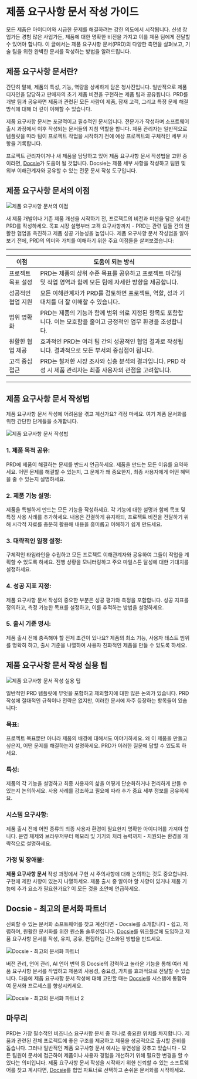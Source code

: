 # 제품 요구사항 문서 작성 가이드

모든 제품은 아이디어와 시급한 문제를 해결하려는 강한 의도에서 시작됩니다. 신생 창업가든 경험 많은 사업가든, 제품에 대한 명확한 비전을 가지고 이를 제품 팀에게 전달할 수 있어야 합니다. 이 글에서는 제품 요구사항 문서(PRD)의 다양한 측면을 살펴보고, 기술 팀을 위한 완벽한 문서를 작성하는 방법을 알려드립니다.

## 제품 요구사항 문서란?

간단히 말해, 제품의 특성, 기능, 역량을 상세하게 담은 청사진입니다. 일반적으로 제품 디자인을 담당하고 판매자의 초기 제품 비전을 구현하는 제품 팀과 공유됩니다. PRD를 개발 팀과 공유하면 제품과 관련된 모든 사람이 제품, 잠재 고객, 그리고 특정 문제 해결 방식에 대해 더 깊이 이해할 수 있습니다.

제품 요구사항 문서는 포괄적이고 필수적인 문서입니다. 전문가가 작성하며 소프트웨어 출시 과정에서 이후 작성되는 문서들의 지침 역할을 합니다. 제품 관리자는 일반적으로 템플릿을 따라 팀이 프로젝트 작업을 시작하기 전에 예상 프로젝트의 구체적인 세부 사항을 기록합니다.

프로젝트 관리자이거나 새 제품을 담당하고 있어 제품 요구사항 문서 작성법을 고민 중이라면, [Docsie](https://www.docsie.io/discovery_call/)가 도움이 될 것입니다. Docsie는 제품 세부 사항을 작성하고 팀원 및 외부 이해관계자와 공유할 수 있는 전문 문서 작성 도구입니다.

## 제품 요구사항 문서의 이점

![제품 요구사항 문서의 이점](https://cdn.docsie.io/workspace_PfNzfGj3YfKKtTO4T/doc_QiqgSuNoJpspcExF3/file_w0x51VQJqlm6MGO4B/image4.png)

새 제품 개발이나 기존 제품 개선을 시작하기 전, 프로젝트의 비전과 미션을 담은 상세한 PRD를 작성하세요. 목표 시장 설명부터 고객 요구사항까지 - PRD는 관련 팀들 간의 원활한 협업을 촉진하고 제품 성공 가능성을 높입니다. 제품 요구사항 문서 작성법을 알아보기 전에, PRD의 의미와 가치를 이해하기 위한 주요 이점들을 살펴보겠습니다:

** **

|이점|도움이 되는 방식|
|-|-|
|프로젝트 목표 설정|PRD는 제품의 상위 수준 목표를 공유하고 프로젝트 마감일 및 작업 영역과 함께 모든 팀에 자세한 방향을 제공합니다.|
|성공적인 협업 지원|모든 이해관계자가 PRD를 검토하면 프로젝트, 역할, 성과 기대치를 더 잘 이해할 수 있습니다.|
|범위 명확화|PRD는 제품의 기능과 함께 범위 외로 지정된 항목도 포함합니다. 이는 모호함을 줄이고 긍정적인 업무 환경을 조성합니다.|
|원활한 협업 제공|효과적인 PRD는 여러 팀 간의 성공적인 협업 결과로 작성됩니다. 결과적으로 모든 부서의 중심점이 됩니다.|
|고객 중심 접근|PRD는 철저한 시장 조사와 심층 분석의 결과입니다. PRD 작성 시 제품 관리자는 최종 사용자의 관점을 고려합니다.|
** **

## 제품 요구사항 문서 작성법

제품 요구사항 문서 작성에 어려움을 겪고 계신가요? 걱정 마세요. 여기 제품 문서화를 위한 간단한 단계들을 소개합니다.

![제품 요구사항 문서 작성법](https://cdn.docsie.io/workspace_PfNzfGj3YfKKtTO4T/doc_QiqgSuNoJpspcExF3/file_kA2rByOmXxWvbOet8/image5.png)

### 1. 제품 목적 공유:

PRD에 제품이 해결하는 문제를 반드시 언급하세요. 제품을 만드는 모든 이유를 요약하세요. 어떤 문제를 해결할 수 있는지, 그 문제가 왜 중요한지, 최종 사용자에게 어떤 혜택을 줄 수 있는지 설명하세요.

### 2. 제품 기능 설명:

제품을 특별하게 만드는 모든 기능을 작성하세요. 각 기능에 대한 설명과 함께 목표 및 특정 사용 사례를 추가하세요. 내용은 간결하게 유지하되, 프로젝트 비전을 전달하기 위해 시각적 자료를 충분히 활용해 내용을 흥미롭고 이해하기 쉽게 만드세요.

### 3. 대략적인 일정 설정:

구체적인 타임라인을 수립하고 모든 프로젝트 이해관계자와 공유하여 그들이 작업을 계획할 수 있도록 하세요. 진행 상황을 모니터링하고 주요 마일스톤 달성에 대한 기대치를 설정하세요.

### 4. 성공 지표 지정:

제품 요구사항 문서 작성의 중요한 부분은 성공 평가와 측정을 포함합니다. 성공 지표를 정의하고, 측정 가능한 목표를 설정하고, 이를 추적하는 방법을 설명하세요.

### 5. 출시 기준 명시:

제품 출시 전에 충족해야 할 전제 조건이 있나요? 제품의 최소 기능, 사용자 테스트 범위를 명확히 하고, 출시 기준을 나열하여 사용자 친화적인 제품을 만들 수 있도록 하세요.

## 제품 요구사항 문서 작성 실용 팁

![제품 요구사항 문서 작성 실용 팁](https://cdn.docsie.io/workspace_PfNzfGj3YfKKtTO4T/doc_QiqgSuNoJpspcExF3/file_8qxdhLqT5afunlR0R/image6.png)

일반적인 PRD 템플릿에 무엇을 포함하고 제외할지에 대한 많은 논의가 있습니다. PRD 작성에 절대적인 규칙이나 전략은 없지만, 이러한 문서에 자주 등장하는 항목들이 있습니다:

### 목표:

프로젝트 목표뿐만 아니라 제품의 배경에 대해서도 이야기하세요. 왜 이 제품을 만들고 싶은지, 어떤 문제를 해결하는지 설명하세요. PRD가 이러한 질문에 답할 수 있도록 하세요.

### 특성:

제품의 각 기능을 설명하고 최종 사용자의 삶을 어떻게 단순화하거나 편리하게 만들 수 있는지 논의하세요. 사용 사례를 강조하고 필요에 따라 추가 중요 세부 정보를 공유하세요.

### 시스템 요구사항:

제품 출시 전에 어떤 종류의 최종 사용자 환경이 필요한지 명확한 아이디어를 가져야 합니다. 운영 체제와 브라우저부터 메모리 및 기기의 처리 능력까지 - 지원되는 환경을 개략적으로 설명하세요.

### 가정 및 장애물:

**제품 요구사항 문서** 작성 과정에서 구현 시 주의사항에 대해 논의하는 것도 중요합니다. 구현에 제한 사항이 있는지 나열하세요. 제품 출시 중 알아야 할 사항이 있거나 제품 기능에 추가 요소가 필요한가요? 이 모든 것을 초안에 언급하세요.

## Docsie - 최고의 문서화 파트너

신뢰할 수 있는 문서화 소프트웨어를 찾고 계신다면 - Docsie를 소개합니다 - 쉽고, 저렴하며, 원활한 문서화를 위한 원스톱 솔루션입니다. [Docsie](https://www.docsie.io/pricing/)를 워크플로에 도입하고 제품 요구사항 문서를 작성, 유지, 공유, 편집하는 간소화된 방법을 만드세요.

![Docsie - 최고의 문서화 파트너](https://cdn.docsie.io/workspace_PfNzfGj3YfKKtTO4T/doc_QiqgSuNoJpspcExF3/file_joL0V459OFZbwg1kd/image1.png)

버전 관리, 언어 관리, AI 언어 번역 등 Docsie의 강력하고 놀라운 기능을 통해 여러 제품 요구사항 문서를 작업하고 제품의 사용성, 중요성, 가치를 효과적으로 전달할 수 있습니다. 다음에 제품 요구사항 문서 작성에 대해 고민할 때는 [Docsie](https://help.docsie.io/)를 시스템에 통합하여 문서화 프로세스를 향상시키세요.

![Docsie - 최고의 문서화 파트너 2](https://cdn.docsie.io/workspace_PfNzfGj3YfKKtTO4T/doc_QiqgSuNoJpspcExF3/file_Tg8Lrd0bTCQFs302g/image3.png)

## 마무리

PRD는 가장 필수적인 비즈니스 요구사항 문서 중 하나로 중요한 위치를 차지합니다. 제품과 관련된 전체 프로젝트에 좋은 구조를 제공하고 제품을 성공적으로 출시할 준비를 돕습니다. 그러나 일반적인 제품 요구사항 문서 예시는 유연성을 갖추고 있습니다 - 모든 팀원이 문서에 접근하여 제품이나 사용자 경험을 개선하기 위해 필요한 변경을 할 수 있다는 의미입니다. 제품 요구사항 문서 작성을 시작하기 위한 신뢰할 수 있는 소프트웨어를 찾고 계시다면, [Docsie](https://app.docsie.io/login/#/)를 협업 파트너로 선택하고 손쉬운 문서화를 시작하세요.